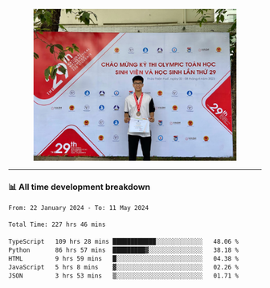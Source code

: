 <p align="center"><img src="asset/header.jpg" width="80%"/></p>

---
<!-- 
<details>
  <summary>📃 My Resume</summary>

### Education

- 📖 **Information Technology**\
📆 10/2021 - present\
📍 **Thang Long University** - Hoang Mai, Hanoi, Vietnam -->

<!-- ### Experience
- 👨‍💻 **Full Stack Web Intern**\
📆 09/2022 - 12/2023\
📍 **TECH 5S** -  Luu Huu Phuong, Phuong My Dinh I, Nam Tu Liem, Hanoi.


- 👨‍💻 **Full Stack Web Fresher**\
📆 1/2022 - 05/2023\
📍 **TECH 5S** -  Luu Huu Phuong, Phuong My Dinh I, Nam Tu Liem, Hanoi.

- 👨‍💻 **Frontend Web Fresher**\
📆 11/2023 - present\
📍 **White Neuron** -  Mau Luong, Ha Dong, Hanoi, Vietnam
</details> -->

### 📊 All time development breakdown

<!--START_SECTION:waka-->

```txt
From: 22 January 2024 - To: 11 May 2024

Total Time: 227 hrs 46 mins

TypeScript   109 hrs 28 mins ████████████░░░░░░░░░░░░░   48.06 %
Python       86 hrs 57 mins  █████████▓░░░░░░░░░░░░░░░   38.18 %
HTML         9 hrs 59 mins   █░░░░░░░░░░░░░░░░░░░░░░░░   04.38 %
JavaScript   5 hrs 8 mins    ▓░░░░░░░░░░░░░░░░░░░░░░░░   02.26 %
JSON         3 hrs 53 mins   ▒░░░░░░░░░░░░░░░░░░░░░░░░   01.71 %
```

<!--END_SECTION:waka-->
